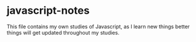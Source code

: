 # javascript-notes
This file contains my own studies of Javascript, as I learn new things better things will get updated throughout my studies.
